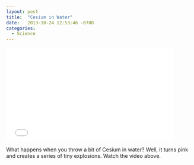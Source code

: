 ```yaml
---
layout: post
title:  "Cesium in Water"
date:   2013-10-24 12:53:46 -0700
categories:
  - Science
---
```


<iframe class="embedly-embed" src="//cdn.embedly.com/widgets/media.html?src=https%3A%2F%2Fwww.youtube.com%2Fembed%2F_zPH0rdZrJY%3Ffeature%3Doembed&url=https%3A%2F%2Fwww.youtube.com%2Fwatch%3Fv%3D_zPH0rdZrJY&image=https%3A%2F%2Fi.ytimg.com%2Fvi%2F_zPH0rdZrJY%2Fhqdefault.jpg&key=d815972c91e546edb5d2d02e509f8b1c&type=text%2Fhtml&schema=youtube" width="450" height="253" scrolling="no" frameborder="0" allowfullscreen></iframe>

What happens when you throw a bit of Cesium in water? Well, it turns pink and creates a series of tiny explosions. Watch the video above.
